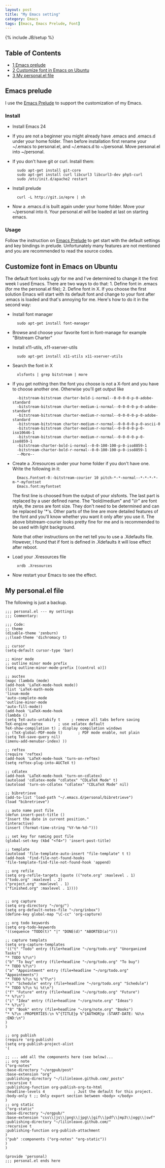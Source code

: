 ```yaml
---
layout: post
title: "My Emacs setting"
category: Emacs
tags: [Emacs, Emacs Prelude, Font]
---
```

{% include JB/setup %}

## Table of Contents
- [1 Emacs prelude](#sec1)
- [2 Customize font in Emacs on Ubuntu](#sec2)
- [3 My personal.el file](#sec3)

## <span id="sec1">Emacs prelude</span>
I use the [Emacs Prelude](http://batsov.com/prelude/) to support the customization of my Emacs.

### <span id="sec1.1">Install</span>
- Install Emacs 24

- If you are not a beginner you might already have .emacs and .emacs.d under your home folder. Then before installation first rename your ~/.emacs to personal.el, and ~/.emacs.d to ~/personal. Move personal.el into ~/personal.
- If you don't have git or curl. Install them:

        sudo apt-get install git-core
        sudo apt-get install curl libcurl3 libcurl3-dev php5-curl
        sudo /etc/init.d/apache2 restart

- Install prelude

        curl -L http://git.io/epre | sh

- Now a .emacs.d is built again under your home folder. Move your ~/personal into it. Your personal.el will be loaded at last on starting emacs.

### <span id="sec1.2">Usage</span>
Follow the instruction on [Emacs Prelude](http://batsov.com/prelude/) to get start with the default settings and key bindings in prelude. Unfortunately many features are not mentioned and you are recommended to read the source codes.

## <span id="sec2">Customize font in Emacs on Ubuntu</span>
The default font looks ugly for me and I've determined to change it the first week I used Emacs. There are two ways to do that: 1. Define font in .emacs (for me the personal.el file); 2. Define font in X. If you choose the first solution Emacs will start with its default font and change to your font after .emacs is loaded and that's annoying for me. Here's how to do it in the second way:

- Install font manager

        sudo apt-get install font-manager

- Browse and choose your favorite font in font-manage for example "Bitstream Charter"

- Install x11-utils, x11-xserver-utils

        sudo apt-get install x11-utils x11-xserver-utils

- Search the font in X

        xlsfonts | grep bitstream | more

- If you get nothing then the font you choose is not a X-font and you have to choose another one. Otherwise you'll get output like

        -bitstream-bitstream charter-bold-i-normal--0-0-0-0-p-0-adobe-standard
        -bitstream-bitstream charter-medium-i-normal--0-0-0-0-p-0-adobe-standard
        -bitstream-bitstream charter-medium-r-normal--0-0-0-0-p-0-adobe-standard
        -bitstream-bitstream charter-medium-r-normal--0-0-0-0-p-0-ascii-0
        -bitstream-bitstream charter-medium-r-normal--0-0-0-0-p-0-iso10646-1
        -bitstream-bitstream charter-medium-r-normal--0-0-0-0-p-0-iso8859-1
        -bitstream-charter-bold-i-normal--0-0-100-100-p-0-iso8859-1
        -bitstream-charter-bold-r-normal--0-0-100-100-p-0-iso8859-1
        --More--

- Create a .Xresources under your home folder if you don't have one. Write the following in it:

        Emacs.Fontset-0:-bitstream-courier 10 pitch-*-*-normal--*-*-*-*-m-*-myfontset
        Emacs.font:myfontset

    The first line is choosed from the output of your xlsfonts. The last part is replaced by a user defined name. The "bold/medium" and "i/r" are font style, the zeros are font size. They don't need to be determined and can be replaced by '\*'s. Other parts of the line are more detailed features of the font and you'll know whether you want it only after you use it. The above bitstream-courier looks pretty fine for me and is recommended to be used with light background.

    Note that other instructions on the net tell you to use a .Xdefaults file. However, I found that if font is defined in .Xdefaults it will lose effect after reboot.

- Load your .Xresources file

        xrdb .Xresources

- Now restart your Emacs to see the effect.

## <span id="sec3">My personal.el file</span>
The following is just a backup.

    ;;; personal.el --- my settings
    ;;; Commentary:

    ;;; Code:
    ;; theme
    (disable-theme 'zenburn)
    ;;(load-theme 'dichromacy t)

    ;; cursor
    (setq-default cursor-type 'bar)

    ;; minor mode
    ;; outline minor mode prefix
    (setq outline-minor-mode-prefix [(control o)])

    ;; auctex
    (mapc (lambda (mode)
    (add-hook 'LaTeX-mode-hook mode))
    (list 'LaTeX-math-mode
    'linum-mode
    'auto-complete-mode
    'outline-minor-mode
    'auto-fill-mode))
    (add-hook 'LaTeX-mode-hook
    (lambda ()
    (setq TeX-auto-untabify t     ; remove all tabs before saving
    TeX-engine 'xetex       ; use xelatex default
    TeX-show-compilation t) ; display compilation windows
    ;; (TeX-global-PDF-mode t)       ; PDF mode enable, not plain
    (setq TeX-save-query nil)
    (imenu-add-menubar-index) ))

    ;; reftex
    (require 'reftex)
    (add-hook 'LaTeX-mode-hook 'turn-on-reftex)
    (setq reftex-plug-into-AUCTeX t)

    ;; cdlatex
    (add-hook 'LaTeX-mode-hook 'turn-on-cdlatex)
    (autoload 'cdlatex-mode "cdlatex" "CDLaTeX Mode" t)
    (autoload 'turn-on-cdlatex "cdlatex" "CDLaTeX Mode" nil)

    ;; bibretrieve
    (add-to-list 'load-path "~/.emacs.d/personal/bibretrieve")
    (load "bibretrieve")

    ;; auto name post file
    (defun insert-post-title ()
    "Insert the date in current position."
    (interactive)
    (insert (format-time-string "%Y-%m-%d-")))

    ;; set key for naming post file
    (global-set-key (kbd "<f4>") 'insert-post-title)

    ;; template
    (autoload 'file-template-auto-insert "file-template" t t)
    (add-hook 'find-file-not-found-hooks
    'file-template-find-file-not-found-hook 'append)

    ;; org refile
    (setq org-refile-targets (quote (("note.org" :maxlevel . 1)
    ("todo.org" :maxlevel . 2)
    ("project.org" :maxlevel . 1)
    ("finished.org" :maxlevel . 1))))


    ;; org capture
    (setq org-directory "~/org/")
    (setq org-default-notes-file "~/org/inbox")
    (define-key global-map "\C-cc" 'org-capture)

    ;; org todo keywords
    (setq org-todo-keywords
    '((sequence "TODO(t)" "|" "DONE(d)" "ABORTED(a)")))

    ;; capture templats
    (setq org-capture-templates
    '(("t" "Todo" entry (file+headline "~/org/todo.org" "Unorganized Tasks")
    "* TODO %?\n")
    ("b" "To buy" entry (file+headline "~/org/todo.org" "To buy")
    "* TODO %?\n")
    ("a" "Appointment" entry (file+headline "~/org/todo.org" "Appointments")
    "* TODO %?\n %i %^T\n")
    ("s" "Schedule" entry (file+headline "~/org/todo.org" "Schedule")
    "* TODO %?\n %i %t\n")
    ("f" "Future" entry (file+headline "~/org/todo.org" "Future")
    "* %?\n")
    ("i" "Idea" entry (file+headline "~/org/note.org" "Ideas")
    "* %?\n")
    ("B" "Book" entry (file+headline "~/org/note.org" "Books")
    "* %?\n :PROPERTIES:\n %^{TITLE}p %^{AUTHOR}p :START-DATE: %U\n :END:\n")
    )
    )

    ;; org publish
    (require 'org-publish)
    (setq org-publish-project-alist
    '(

    ;; ... add all the components here (see below)...
    ;; org note
    ("org-notes"
    :base-directory "~/orgpub/post"
    :base-extension "org"
    :publishing-directory "~/lilinleave.github.com/_posts"
    :recursive t
    :publishing-function org-publish-org-to-html
    :headline-levels 4             ; Just the default for this project.
    :body-only t ;; Only export section between <body> </body>
    )
    ;; org static
    ("org-static"
    :base-directory "~/orgpub/"
    :base-extension "css\\|js\\|png\\|jpg\\|gif\\|pdf\\|mp3\\|ogg\\|swf"
    :publishing-directory "~/lilinleave.github.com/"
    :recursive t
    :publishing-function org-publish-attachment
    )
    ("pub" :components ("org-notes" "org-static"))
    )
    )

    (provide 'personal)
    ;;; personal.el ends here
